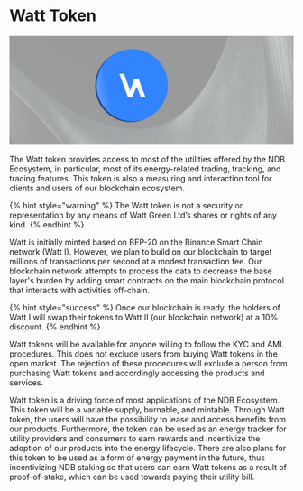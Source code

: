 # Watt Token

![](<../.gitbook/assets/Watt (1).png>)

The Watt token provides access to most of the utilities offered by the NDB Ecosystem, in particular, most of its energy-related trading, tracking, and tracing features. This token is also a measuring and interaction tool for clients and users of our blockchain ecosystem.

{% hint style="warning" %}
The Watt token is not a security or representation by any means of Watt Green Ltd’s shares or rights of any kind.
{% endhint %}

Watt is initially minted based on BEP-20 on the Binance Smart Chain network (Watt I). However, we plan to build on our blockchain to target millions of transactions per second at a modest transaction fee. Our blockchain network attempts to process the data to decrease the base layer's burden by adding smart contracts on the main blockchain protocol that interacts with activities off-chain.

{% hint style="success" %}
Once our blockchain is ready, the holders of Watt I will swap their tokens to Watt II (our blockchain network) at a 10% discount.
{% endhint %}

Watt tokens will be available for anyone willing to follow the KYC and AML procedures. This does not exclude users from buying Watt tokens in the open market. The rejection of these procedures will exclude a person from purchasing Watt tokens and accordingly accessing the products and services.

Watt token is a driving force of most applications of the NDB Ecosystem. This token will be a variable supply, burnable, and mintable. Through Watt token, the users will have the possibility to lease and access benefits from our products. Furthermore, the token can be used as an energy tracker for utility providers and consumers to earn rewards and incentivize the adoption of our products into the energy lifecycle. There are also plans for this token to be used as a form of energy payment in the future, thus incentivizing NDB staking so that users can earn Watt tokens as a result of proof-of-stake, which can be used towards paying their utility bill.
